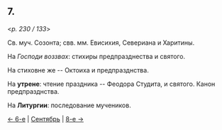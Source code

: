 
## 7.

<*p. 230 / 133*>

Св. муч. Созонта; 
свв. мм. Евисихия, Севериана и Харитины.  

На *Господи воззвах*: стихиры предпразднества и святого. 
 
На стиховне же -- Октоиха и предпразднства. 

На **утрене**: чтение праздника -- Феодора Студита, и святого. 
Канон предпразднства.

На **Литургии**: последование мучеников.

[← 6-е](09_06_GMT.ru.md) | [Сентябрь](README.md#7-й) | [8-е →](09_08_GMT.ru.md)

